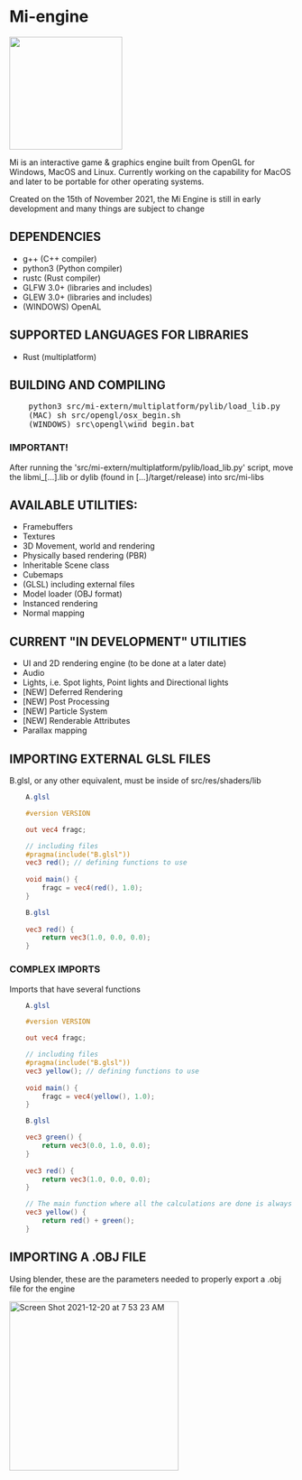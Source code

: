 # Mi-engine 

<img width="200" src="https://user-images.githubusercontent.com/56200546/158000221-b8ceb653-41be-4ef8-8014-fd568566e12e.png">

Mi is an interactive game & graphics engine built from OpenGL for Windows, MacOS and Linux. Currently working on the capability for MacOS and later to be portable for other operating systems.

<p>Created on the 15th of November 2021, the Mi Engine is still in early development and many things are subject to change</p>

## DEPENDENCIES
<ul>
    <li>g++ (C++ compiler)</li>
    <li>python3 (Python compiler)</li>
    <li>rustc (Rust compiler)</li>
    <li>GLFW 3.0+ (libraries and includes)</li>
    <li>GLEW 3.0+ (libraries and includes)</li>
    <li>(WINDOWS) OpenAL
</ul>

## SUPPORTED LANGUAGES FOR LIBRARIES
<ul>
    <li>Rust (multiplatform)</li>
</ul>

## BUILDING AND COMPILING

<pre>
    <span class="pl-s1">python3 src/mi-extern/multiplatform/pylib/load_lib.py</span>
    <span class="pl-s1">(MAC) sh src/opengl/osx_begin.sh</span>
    <span class="pl-s1">(WINDOWS) src\opengl\wind_begin.bat</span>
</pre>

### IMPORTANT!

<p>After running the 'src/mi-extern/multiplatform/pylib/load_lib.py' script, move the libmi_[...].lib or dylib (found in [...]/target/release) into src/mi-libs</p>

## AVAILABLE UTILITIES:
<ul>
    <li>Framebuffers</li>
    <li>Textures</li>
    <li>3D Movement, world and rendering</li>
    <li>Physically based rendering (PBR)</li>
    <li>Inheritable Scene class</li>
    <li>Cubemaps</li>
    <li>(GLSL) including external files</li>
    <li>Model loader (OBJ format)</li>
    <li>Instanced rendering</li>
    <li>Normal mapping</li>
</ul>

## CURRENT "IN DEVELOPMENT" UTILITIES
<ul>
    <li>UI and 2D rendering engine (to be done at a later date)</li>
    <li>Audio</li>
    <li>Lights, i.e. Spot lights, Point lights and Directional lights</li>
    <li>[NEW] Deferred Rendering</li>
    <li>[NEW] Post Processing</li>
    <li>[NEW] Particle System</li>
    <li>[NEW] Renderable Attributes</li>
    <li>Parallax mapping</li>
</ul>

## IMPORTING EXTERNAL GLSL FILES
<span>B.glsl, or any other equivalent, must be inside of src/res/shaders/lib</span>
```glsl
    A.glsl

    #version VERSION

    out vec4 fragc;

    // including files
    #pragma(include("B.glsl"))
    vec3 red(); // defining functions to use
    
    void main() {
        fragc = vec4(red(), 1.0);
    }
```

```glsl
    B.glsl
    
    vec3 red() {
        return vec3(1.0, 0.0, 0.0);
    }
```

### COMPLEX IMPORTS
<span>Imports that have several functions</span>

```glsl
    A.glsl

    #version VERSION

    out vec4 fragc;

    // including files
    #pragma(include("B.glsl"))
    vec3 yellow(); // defining functions to use
    
    void main() {
        fragc = vec4(yellow(), 1.0);
    }
```

```glsl
    B.glsl

    vec3 green() {
        return vec3(0.0, 1.0, 0.0);
    }
    
    vec3 red() {
        return vec3(1.0, 0.0, 0.0);
    }

    // The main function where all the calculations are done is always placed at the bottom of the file
    vec3 yellow() {
        return red() + green();
    }
```

## IMPORTING A .OBJ FILE
<p>Using blender, these are the parameters needed to properly export a .obj file for the engine</p>
<img width="300" alt="Screen Shot 2021-12-20 at 7 53 23 AM" src="https://user-images.githubusercontent.com/56200546/146770436-d9923100-baf4-414f-8a37-a378895c5e93.png">
